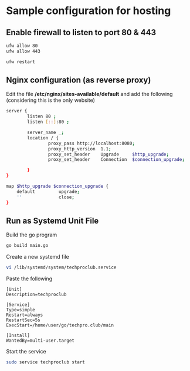 # Sample configuration for hosting

## Enable firewall to listen to port 80 & 443

```sh
ufw allow 80
ufw allow 443

ufw restart
```

## Nginx configuration (as reverse proxy)

Edit the file **/etc/nginx/sites-available/default** and add the following (considering this is the only website)

```sh
server {
        listen 80 ;
        listen [::]:80 ;

        server_name _;
        location / {
                proxy_pass http://localhost:8080;
                proxy_http_version  1.1;
                proxy_set_header    Upgrade     $http_upgrade;
                proxy_set_header    Connection  $connection_upgrade;

        }
}

map $http_upgrade $connection_upgrade {
    default         upgrade;
    ''              close;
}
```

## Run as Systemd Unit File

Build the go program

```sh
go build main.go
```

Create a new systemd file

```sh
vi /lib/systemd/system/techproclub.service
```

Paste the following

```
[Unit]
Description=techproclub

[Service]
Type=simple
Restart=always
RestartSec=5s
ExecStart=/home/user/go/techpro.club/main

[Install]
WantedBy=multi-user.target
```

Start the service

```sh
sudo service techproclub start
```

